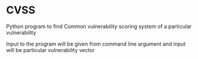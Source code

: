 # CVSS
Python program to find Common vulnerability scoring system of a particular vulnerability

Input to the program will be given from command line argument and input will be particular vulnerability vector

